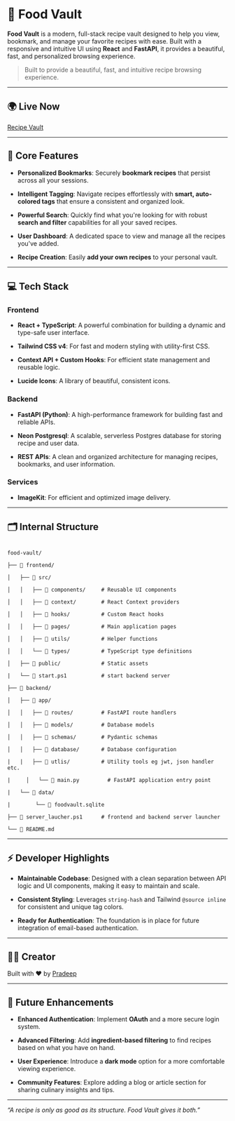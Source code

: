 # 🍲 Food Vault

**Food Vault** is a modern, full-stack recipe vault designed to help you view, bookmark, and manage your favorite recipes with ease. Built with a responsive and intuitive UI using **React** and **FastAPI**, it provides a beautiful, fast, and personalized browsing experience.

> Built to provide a beautiful, fast, and intuitive recipe browsing experience.

---

## 🌍 Live Now

<a href="https://food-vault-pi.vercel.app/">Recipe Vault</a>

---

## 📸 Core Features

- **Personalized Bookmarks**: Securely **bookmark recipes** that persist across all your sessions.
    
- **Intelligent Tagging**: Navigate recipes effortlessly with **smart, auto-colored tags** that ensure a consistent and organized look.
    
- **Powerful Search**: Quickly find what you're looking for with robust **search and filter** capabilities for all your saved recipes.
    
- **User Dashboard**: A dedicated space to view and manage all the recipes you've added.
    
- **Recipe Creation**: Easily **add your own recipes** to your personal vault.

---

## 💻 Tech Stack

### **Frontend**

- **React + TypeScript**: A powerful combination for building a dynamic and type-safe user interface.
    
- **Tailwind CSS v4**: For fast and modern styling with utility-first CSS.
    
- **Context API + Custom Hooks**: For efficient state management and reusable logic.
    
- **Lucide Icons**: A library of beautiful, consistent icons.
    

### **Backend**

- **FastAPI (Python)**: A high-performance framework for building fast and reliable APIs.
    
- **Neon Postgresql**: A scalable, serverless Postgres database for storing recipe and user data.
    
- **REST APIs**: A clean and organized architecture for managing recipes, bookmarks, and user information.
    

### **Services**

- **ImageKit**: For efficient and optimized image delivery.
  
---

## 🗂️ Internal Structure

```

food-vault/

├── 📁 frontend/

│   ├── 📁 src/

│   │   ├── 📁 components/     # Reusable UI components

│   │   ├── 📁 context/        # React Context providers

│   │   ├── 📁 hooks/          # Custom React hooks

│   │   ├── 📁 pages/          # Main application pages

│   │   ├── 📁 utils/          # Helper functions

│   │   └── 📁 types/          # TypeScript type definitions

│   ├── 📁 public/             # Static assets

|   └── 📄 start.ps1           # start backend server

├── 📁 backend/

│   ├── 📁 app/

│   │   ├── 📁 routes/         # FastAPI route handlers

│   │   ├── 📁 models/         # Database models

│   │   ├── 📁 schemas/        # Pydantic schemas

│   │   ├── 📁 database/       # Database configuration

|   |   ├── 📁 utlis/          # Utility tools eg jwt, json handler etc.

|     │   └── 📄 main.py         # FastAPI application entry point

|   └── 📁 data/

|        └── 📄 foodvault.sqlite

├── 📄 server_laucher.ps1      # frontend and backend server launcher

└── 📄 README.md

```

---

## ⚡ Developer Highlights

- **Maintainable Codebase**: Designed with a clean separation between API logic and UI components, making it easy to maintain and scale.
    
- **Consistent Styling**: Leverages `string-hash` and Tailwind `@source inline` for consistent and unique tag colors.
    
- **Ready for Authentication**: The foundation is in place for future integration of email-based authentication.

---

## 🙋‍♂️ Creator

Built with ❤️ by [Pradeep](https://github.com/pradeep-chetri)

---

## 🚀 Future Enhancements

- **Enhanced Authentication**: Implement **OAuth** and a more secure login system.
    
- **Advanced Filtering**: Add **ingredient-based filtering** to find recipes based on what you have on hand.
    
- **User Experience**: Introduce a **dark mode** option for a more comfortable viewing experience.
    
- **Community Features**: Explore adding a blog or article section for sharing culinary insights and tips.

---

  

_“A recipe is only as good as its structure. Food Vault gives it both.”_

